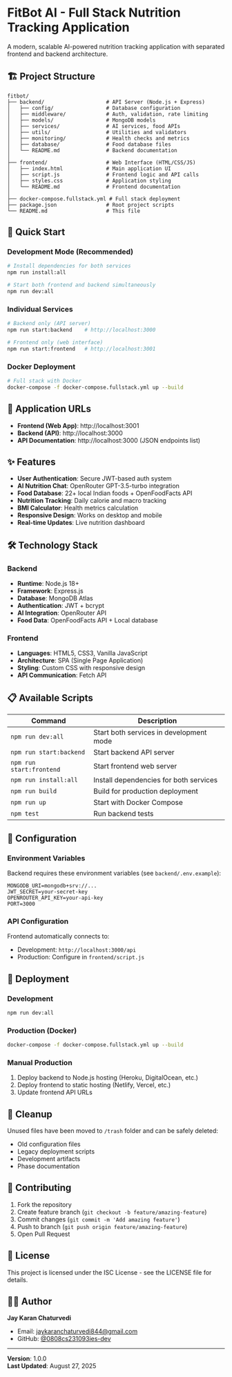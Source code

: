 # FitBot AI - Full Stack Nutrition Tracking Application

A modern, scalable AI-powered nutrition tracking application with separated frontend and backend architecture.

## 🏗️ Project Structure

```
fitbot/
├── backend/                    # API Server (Node.js + Express)
│   ├── config/                 # Database configuration
│   ├── middleware/             # Auth, validation, rate limiting
│   ├── models/                 # MongoDB models
│   ├── services/               # AI services, food APIs
│   ├── utils/                  # Utilities and validators
│   ├── monitoring/             # Health checks and metrics
│   ├── database/               # Food database files
│   └── README.md               # Backend documentation
│
├── frontend/                   # Web Interface (HTML/CSS/JS)
│   ├── index.html              # Main application UI
│   ├── script.js               # Frontend logic and API calls
│   ├── styles.css              # Application styling
│   └── README.md               # Frontend documentation
│
├── docker-compose.fullstack.yml # Full stack deployment
├── package.json                # Root project scripts
└── README.md                   # This file
```

## 🚀 Quick Start

### Development Mode (Recommended)
```bash
# Install dependencies for both services
npm run install:all

# Start both frontend and backend simultaneously
npm run dev:all
```

### Individual Services
```bash
# Backend only (API server)
npm run start:backend    # http://localhost:3000

# Frontend only (web interface)  
npm run start:frontend   # http://localhost:3001
```

### Docker Deployment
```bash
# Full stack with Docker
docker-compose -f docker-compose.fullstack.yml up --build
```

## 📱 Application URLs

- **Frontend (Web App)**: http://localhost:3001
- **Backend (API)**: http://localhost:3000
- **API Documentation**: http://localhost:3000 (JSON endpoints list)

## ✨ Features

- **User Authentication**: Secure JWT-based auth system
- **AI Nutrition Chat**: OpenRouter GPT-3.5-turbo integration
- **Food Database**: 22+ local Indian foods + OpenFoodFacts API
- **Nutrition Tracking**: Daily calorie and macro tracking
- **BMI Calculator**: Health metrics calculation
- **Responsive Design**: Works on desktop and mobile
- **Real-time Updates**: Live nutrition dashboard

## 🛠️ Technology Stack

### Backend
- **Runtime**: Node.js 18+
- **Framework**: Express.js
- **Database**: MongoDB Atlas
- **Authentication**: JWT + bcrypt
- **AI Integration**: OpenRouter API
- **Food Data**: OpenFoodFacts API + Local database

### Frontend  
- **Languages**: HTML5, CSS3, Vanilla JavaScript
- **Architecture**: SPA (Single Page Application)
- **Styling**: Custom CSS with responsive design
- **API Communication**: Fetch API

## 📋 Available Scripts

| Command | Description |
|---------|-------------|
| `npm run dev:all` | Start both services in development mode |
| `npm run start:backend` | Start backend API server |
| `npm run start:frontend` | Start frontend web server |
| `npm run install:all` | Install dependencies for both services |
| `npm run build` | Build for production deployment |
| `npm run up` | Start with Docker Compose |
| `npm test` | Run backend tests |

## 🔧 Configuration

### Environment Variables
Backend requires these environment variables (see `backend/.env.example`):

```env
MONGODB_URI=mongodb+srv://...
JWT_SECRET=your-secret-key
OPENROUTER_API_KEY=your-api-key
PORT=3000
```

### API Configuration
Frontend automatically connects to:
- Development: `http://localhost:3000/api`
- Production: Configure in `frontend/script.js`

## 🚢 Deployment

### Development
```bash
npm run dev:all
```

### Production (Docker)
```bash
docker-compose -f docker-compose.fullstack.yml up --build
```

### Manual Production
1. Deploy backend to Node.js hosting (Heroku, DigitalOcean, etc.)
2. Deploy frontend to static hosting (Netlify, Vercel, etc.)
3. Update frontend API URLs

## 📁 Cleanup

Unused files have been moved to `/trash` folder and can be safely deleted:
- Old configuration files
- Legacy deployment scripts  
- Development artifacts
- Phase documentation

## 🤝 Contributing

1. Fork the repository
2. Create feature branch (`git checkout -b feature/amazing-feature`)
3. Commit changes (`git commit -m 'Add amazing feature'`)
4. Push to branch (`git push origin feature/amazing-feature`)
5. Open Pull Request

## 📄 License

This project is licensed under the ISC License - see the LICENSE file for details.

## 👨‍💻 Author

**Jay Karan Chaturvedi**
- Email: jaykaranchaturvedi844@gmail.com 
- GitHub: [@0808cs231093ies-dev](https://github.com/0808cs231093ies-dev)

---

**Version**: 1.0.0  
**Last Updated**: August 27, 2025
